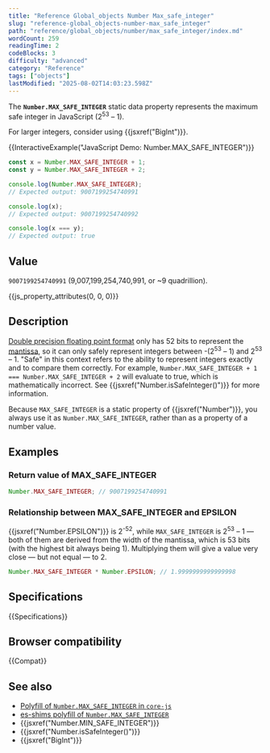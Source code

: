 ```yaml
---
title: "Reference Global_objects Number Max_safe_integer"
slug: "reference-global_objects-number-max_safe_integer"
path: "reference/global_objects/number/max_safe_integer/index.md"
wordCount: 259
readingTime: 2
codeBlocks: 3
difficulty: "advanced"
category: "Reference"
tags: ["objects"]
lastModified: "2025-08-02T14:03:23.598Z"
---
```



The **`Number.MAX_SAFE_INTEGER`** static data property represents the maximum safe integer in JavaScript (2<sup>53</sup> – 1).

For larger integers, consider using {{jsxref("BigInt")}}.

{{InteractiveExample("JavaScript Demo: Number.MAX_SAFE_INTEGER")}}

```js interactive-example
const x = Number.MAX_SAFE_INTEGER + 1;
const y = Number.MAX_SAFE_INTEGER + 2;

console.log(Number.MAX_SAFE_INTEGER);
// Expected output: 9007199254740991

console.log(x);
// Expected output: 9007199254740992

console.log(x === y);
// Expected output: true
```

## Value

`9007199254740991` (9,007,199,254,740,991, or \~9 quadrillion).

{{js_property_attributes(0, 0, 0)}}

## Description

[Double precision floating point format](https://en.wikipedia.org/wiki/Double_precision_floating-point_format) only has 52 bits to represent the [mantissa](/en-US/docs/Web/JavaScript/Reference/Global_Objects/Number#number_encoding), so it can only safely represent integers between -(2<sup>53</sup> – 1) and 2<sup>53</sup> – 1. "Safe" in this context refers to the ability to represent integers exactly and to compare them correctly. For example, `Number.MAX_SAFE_INTEGER + 1 === Number.MAX_SAFE_INTEGER + 2` will evaluate to true, which is mathematically incorrect. See {{jsxref("Number.isSafeInteger()")}} for more information.

Because `MAX_SAFE_INTEGER` is a static property of {{jsxref("Number")}}, you always use it as `Number.MAX_SAFE_INTEGER`, rather than as a property of a number value.

## Examples

### Return value of MAX_SAFE_INTEGER

```js
Number.MAX_SAFE_INTEGER; // 9007199254740991
```

### Relationship between MAX_SAFE_INTEGER and EPSILON

{{jsxref("Number.EPSILON")}} is 2<sup>-52</sup>, while `MAX_SAFE_INTEGER` is 2<sup>53</sup> – 1 — both of them are derived from the width of the mantissa, which is 53 bits (with the highest bit always being 1). Multiplying them will give a value very close — but not equal — to 2.

```js
Number.MAX_SAFE_INTEGER * Number.EPSILON; // 1.9999999999999998
```

## Specifications

{{Specifications}}

## Browser compatibility

{{Compat}}

## See also

- [Polyfill of `Number.MAX_SAFE_INTEGER` in `core-js`](https://github.com/zloirock/core-js#ecmascript-number)
- [es-shims polyfill of `Number.MAX_SAFE_INTEGER`](https://www.npmjs.com/package/es-constants)
- {{jsxref("Number.MIN_SAFE_INTEGER")}}
- {{jsxref("Number.isSafeInteger()")}}
- {{jsxref("BigInt")}}
